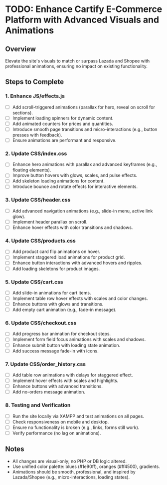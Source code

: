 # TODO: Enhance Cartify E-Commerce Platform with Advanced Visuals and Animations

## Overview
Elevate the site's visuals to match or surpass Lazada and Shopee with professional animations, ensuring no impact on existing functionality.

## Steps to Complete

### 1. Enhance JS/effects.js
- [ ] Add scroll-triggered animations (parallax for hero, reveal on scroll for sections).
- [ ] Implement loading spinners for dynamic content.
- [ ] Add animated counters for prices and quantities.
- [ ] Introduce smooth page transitions and micro-interactions (e.g., button presses with feedback).
- [ ] Ensure animations are performant and responsive.

### 2. Update CSS/index.css
- [ ] Enhance hero animations with parallax and advanced keyframes (e.g., floating elements).
- [ ] Improve button hovers with glows, scales, and pulse effects.
- [ ] Add skeleton loading animations for content.
- [ ] Introduce bounce and rotate effects for interactive elements.

### 3. Update CSS/header.css
- [ ] Add advanced navigation animations (e.g., slide-in menu, active link glow).
- [ ] Implement header parallax on scroll.
- [ ] Enhance hover effects with color transitions and shadows.

### 4. Update CSS/products.css
- [ ] Add product card flip animations on hover.
- [ ] Implement staggered load animations for product grid.
- [ ] Enhance button interactions with advanced hovers and ripples.
- [ ] Add loading skeletons for product images.

### 5. Update CSS/cart.css
- [ ] Add slide-in animations for cart items.
- [ ] Implement table row hover effects with scales and color changes.
- [ ] Enhance buttons with glows and transitions.
- [ ] Add empty cart animation (e.g., fade-in message).

### 6. Update CSS/checkout.css
- [ ] Add progress bar animation for checkout steps.
- [ ] Implement form field focus animations with scales and shadows.
- [ ] Enhance submit button with loading state animation.
- [ ] Add success message fade-in with icons.

### 7. Update CSS/order_history.css
- [ ] Add table row animations with delays for staggered effect.
- [ ] Implement hover effects with scales and highlights.
- [ ] Enhance buttons with advanced transitions.
- [ ] Add no-orders message animation.

### 8. Testing and Verification
- [ ] Run the site locally via XAMPP and test animations on all pages.
- [ ] Check responsiveness on mobile and desktop.
- [ ] Ensure no functionality is broken (e.g., links, forms still work).
- [ ] Verify performance (no lag on animations).

## Notes
- All changes are visual-only; no PHP or DB logic altered.
- Use unified color palette: blues (#1e90ff), oranges (#ff4500), gradients.
- Animations should be smooth, professional, and inspired by Lazada/Shopee (e.g., micro-interactions, loading states).
